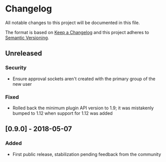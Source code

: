 # Changelog

All notable changes to this project will be documented in this file.

The format is based on [Keep a Changelog](http://keepachangelog.com/en/1.0.0/)
and this project adheres to [Semantic Versioning](http://semver.org/spec/v2.0.0.html).

## Unreleased

### Security
- Ensure approval sockets aren't created with the primary group of the new user

### Fixed
- Rolled back the minimum plugin API version to 1.9; it was mistakenly bumped to 1.12 when support for 1.12 was added

## [0.9.0] - 2018-05-07

### Added
- First public release, stabilization pending feedback from the community
